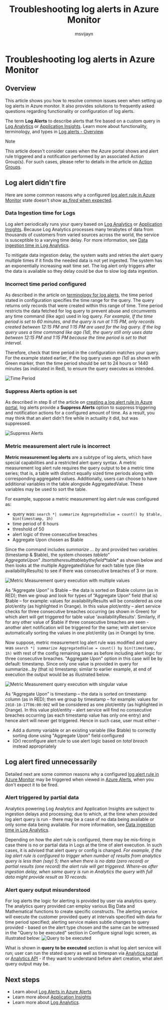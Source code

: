 ﻿---
title: "Troubleshooting log alerts in Azure Monitor"
description: Common issues, errors and resolution for log alert rules in Azure.
author: msvijayn
services: azure-monitor
ms.service: azure-monitor
ms.topic: conceptual
ms.date: 10/29/2018
ms.author: vinagara
ms.component: alerts
---
# Troubleshooting log alerts in Azure Monitor  
## Overview
This article shows you how to resolve common issues seen when setting up log alerts in Azure monitor. It also provides solutions to frequently asked questions regarding functionality or configuration of log alerts. 

The term **Log Alerts** to describe alerts that fire based on a custom query in [Log Analytics](../log-analytics/log-analytics-tutorial-viewdata.md) or [Application Insights](../application-insights/app-insights-analytics.md). Learn more about functionality, terminology, and types in [Log alerts - Overview](monitor-alerts-unified-log.md).

> [!NOTE]
> This article doesn't consider cases when the Azure portal shows and alert rule triggered and a notification performed by an associated Action Group(s). For such cases, please refer to details in the article on [Action Groups](monitoring-action-groups.md).


## Log alert didn't fire

Here are some common reasons why a configured [log alert rule in Azure Monitor](alert-log.md) state doesn't show [as *fired* when expected](monitoring-alerts-managing-alert-states.md). 

### Data Ingestion time for Logs
Log alert periodically runs your query based on [Log Analytics](../log-analytics/log-analytics-tutorial-viewdata.md) or [Application Insights](../application-insights/app-insights-analytics.md). Because Log Analytics processes many terabytes of data from thousands of customers from varied sources across the world, the service is susceptible to a varying time delay. For more information, see [Data ingestion time in Log Analytics](../log-analytics/log-analytics-data-ingestion-time.md).

To mitigate data ingestion delay, the system waits and retries the alert query multiple times if it finds the needed data is not yet ingested. The system has an exponentially increasing wait time set. The log alert only triggers after the data is available so they delay could be due to slow log data ingestion. 

### Incorrect time period configured
As described in the article on [terminology for log alerts](monitor-alerts-unified-log.md#log-search-alert-rule---definition-and-types), the time period stated in configuration specifies the time range for the query. The query returns only records that were created within this range of time. Time period restricts the data fetched for log query to prevent abuse and circumvents any time command (like ago) used in log query. 
*For example, If the time period is set to 60 minutes, and the query is run at 1:15 PM, only records created between 12:15 PM and 1:15 PM are used for the log query. If the log query uses a time command like *ago (1d)*, the query still only uses data between 12:15 PM and 1:15 PM because the time period is set to that interval.*

Therefore, check that time period in the configuration matches your query. For the example stated earlier, if the log query uses *ago (1d)* as shown with Green marker, then the time period should be set to 24 hours or 1440 minutes (as indicated in Red), to ensure the query executes as intended.

![Time Period](./media/monitor-alerts-unified/LogAlertTimePeriod.png)

### Suppress Alerts option is set
As described in step 8 of the article on [creating a log alert rule in Azure portal](alert-log.md#managing-log-alerts-from-the-azure-portal), log alerts provide a **Suppress Alerts** option to suppress triggering and notification actions for a configured amount of time. As a result, you may think that an alert didn't fire while in actuality it did, but was suppressed.  

![Suppress Alerts](./media/monitor-alerts-unified/LogAlertSuppress.png)

### Metric measurement alert rule is incorrect
**Metric measurement log alerts** are a subtype of log alerts, which have special capabilities and a restricted alert query syntax. A metric measurement log alert rule requires the query output to be a metric time series; that is, a table with distinct equally sized time periods along with corresponding aggregated values. Additionally, users can choose to have additional variables in the table alongside AggregatedValue. These variables may be used to sort the table. 

For example, suppose a metric measurement log alert rule was configured as:
- query was: `search *| summarize AggregatedValue = count() by $table, bin(timestamp, 1h)`  
- time period of 6 hours
- threshold of 50
- alert logic of three consecutive breaches
- Aggregate Upon chosen as $table

Since the command includes *summarize … by* and provided two variables (timestamp & $table), the system chooses $table to “Aggregate Upon”. It sorts the result table by the field *$table* as shown below and then looks at the multiple AggregatedValue for each table type (like availabilityResults) to see if there was consecutive breaches of 3 or more.

![Metric Measurement query execution with multiple values](./media/monitor-alerts-unified/LogMMQuery.png)

As “Aggregate Upon” is $table – the data is sorted on $table column (as in RED); then we group and look for types of “Aggregate Upon” field (that is) $table – for example: values for availabilityResults will be considered as one plot/entity (as highlighted in Orange). In this value plot/entity – alert service checks for three consecutive breaches occurring (as shown in Green) for which alert will get triggered for table value 'availabilityResults'. Similarly, if for any other value of $table if three consecutive breaches are seen - another alert notification will be triggered for the same; with alert service automatically sorting the values in one plot/entity (as in Orange) by time.

Now suppose, metric measurement log alert rule was modified and query was `search *| summarize AggregatedValue = count() by bin(timestamp, 1h)` with rest of the config remaining same as before including alert logic for three consecutive breaches. "Aggregate Upon" option in this case will be by default: timestamp. Since only one value is provided in query for summarize…by (that is) timestamp; similar to earlier example, at end of execution the output would be as illustrated below. 

   ![Metric Measurement query execution with singular value](./media/monitor-alerts-unified/LogMMtimestamp.png)

As “Aggregate Upon” is timestamp – the data is sorted on timestamp column (as in RED); then we group by timestamp – for example: values for `2018-10-17T06:00:00Z` will be considered as one plot/entity (as highlighted in Orange). In this value plot/entity – alert service will find no consecutive breaches occurring (as each timestamp value has only one entry) and hence alert will never get triggered. Hence in such case, user must either -
- Add a dummy variable or an existing variable (like $table) to correctly sorting done using "Aggregate Upon" field configured
- (Or) reconfigure alert rule to use alert logic based on *total breach* instead appropriately
 
## Log alert fired unnecessarily
Detailed next are some common reasons why a configured [log alert rule in Azure Monitor](alert-log.md) may be triggered when viewed in [Azure Alerts](monitoring-alerts-managing-alert-states.md), when you don't expect it to be fired.

### Alert triggered by partial data
Analytics powering Log Analytics and Application Insights are subject to ingestion delays and processing; due to which, at the time when provided log alert query is run - there may be a case of no data being available or only some data being available. For more information, see [Data ingestion time in Log Analytics](../log-analytics/log-analytics-data-ingestion-time.md).

Depending on how the alert rule is configured, there may be mis-firing in case there is no or partial data in Logs at the time of alert execution. In such cases, it is advised that alert query or config is changed. *For example, if the log alert rule is configured to trigger when number of results from analytics query is less than (say) 5; then when there is no data (zero record) or partial results (one record) the alert rule will get triggered. Where-as after ingestion delay, when same query is run in Analytics the query with full data might provide result as 10 records.*

### Alert query output misunderstood
For log alerts the logic for alerting is provided by user via analytics query. The analytics query provided can employ various Big Data and Mathematical functions to create specific constructs. The alerting service will execute the customer provided query at intervals specified with data for time period specified; alerting service makes subtle changes to query provided - based on the alert type chosen and the same can be witnessed in the "Query to be executed" section in Configure signal logic screen, as illustrated below:
    ![Query to be executed](./media/monitor-alerts-unified/LogAlertPreview.png)
 
What is shown in **query to be executed** section is what log alert service will run; user can run the stated query as well as timespan via [Analytics portal](../log-analytics/log-analytics-log-search-portals.md) or [Analytics API](https://docs.microsoft.com/rest/api/loganalytics/) - if they want to understand before alert creation, what alert query output may be.
 
## Next steps

* Learn about [Log Alerts in Azure Alerts](monitor-alerts-unified-log.md)
* Learn more about [Application Insights](../application-insights/app-insights-analytics.md)
* Learn more about [Log Analytics](../log-analytics/log-analytics-overview.md). 

